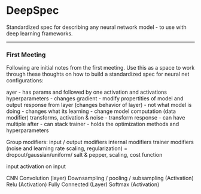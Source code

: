 # DeepSpec
Standardized spec for describing any neural network model - to use with deep learning frameworks.


---
### First Meeting 

Following are initial notes from the first meeting. Use this as a space to work through these thoughts on how to build a standardized spec for neural net configurations:

ayer - has params and followed by one activation and activations
hyperparameters - changes gradient - modify propertities of model and output response from layer (changes behavior of layer) - not what model is doing - changes what its learning
     - change model computation
(data modifier) transforms, activation & noise - transform response - can have multiple after - can stack 
trainer - holds the optimization methods and hyperparameters

Group modifiers:
     input / output modifiers
     internal modifiers
     trainer modifiers (noise and learning rate scaling, regularization) = dropout/gaussian/uniform/ salt & pepper,  scaling, cost function


input activation on input

CNN
     Convolution (layer)
     Downsampling / pooling / subsampling (Activation)
     Relu (Activation)
     Fully Connected (Layer)
     Softmax (Activation)
